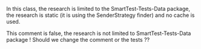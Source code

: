 In this class, the research is limited to the SmartTest-Tests-Data package, the research is static (it is using the SenderStrategy finder) and no cache is used.

This comment is false, the research is not limited to SmartTest-Tests-Data package ! Should we change the comment or the tests ??